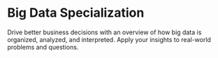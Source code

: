 
# Big Data Specialization

Drive better business decisions with an overview of how big data is organized, analyzed, and interpreted. Apply your insights to real-world problems and questions.
